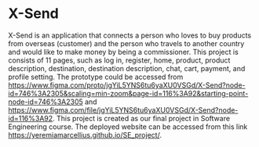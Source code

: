 # X-Send
X-Send is an application that connects a person who loves to buy products from overseas (customer) and the person who travels to another country and would like to make money by being a commissioner. This project is consists of 11 pages, such as log in, register, home, product, product description, destination, destination description, chat, cart, payment, and profile setting. The prototype could be accessed from https://www.figma.com/proto/jgYiL5YNS6tu6yaXU0VSGd/X-Send?node-id=746%3A2305&scaling=min-zoom&page-id=116%3A92&starting-point-node-id=746%3A2305 and https://www.figma.com/file/jgYiL5YNS6tu6yaXU0VSGd/X-Send?node-id=116%3A92. This project is created as our final project in Software Engineering course. The deployed website can be accessed from this link https://yeremiamarcellius.github.io/SE_project/.
